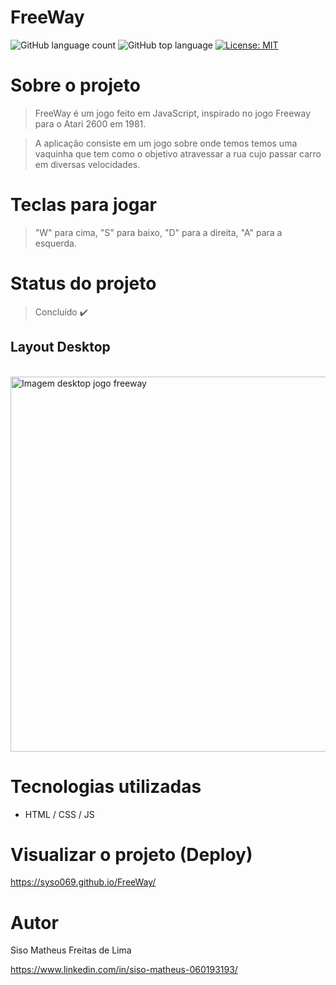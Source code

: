 # FreeWay

![GitHub language count](https://img.shields.io/github/languages/count/syso069/Mobile-First)
![GitHub top language](https://img.shields.io/github/languages/top/syso069/Mobile-First)
[![License: MIT](https://img.shields.io/badge/License-MIT-yellow.svg)](https://opensource.org/licenses/MIT)

# Sobre o projeto

> FreeWay é um jogo feito em JavaScript, inspirado no jogo Freeway para o Atari 2600 em 1981.

> A aplicação consiste em um jogo sobre onde temos temos uma vaquinha que tem como o objetivo atravessar a rua cujo passar carro em diversas velocidades.

# Teclas para jogar

> "W" para cima, "S" para baixo, "D" para a direita, "A" para a esquerda.

# Status do projeto

> Concluído ✔️

## Layout Desktop
<div style="display: inline_block"><br>
<img height="600" alt="Imagem desktop jogo freeway" src="https://user-images.githubusercontent.com/94554205/214439388-51c378f4-4417-428d-bf29-6f97a360edf8.png">
</div>

# Tecnologias utilizadas

- HTML / CSS / JS

# Visualizar o projeto (Deploy) 

https://syso069.github.io/FreeWay/

# Autor

Siso Matheus Freitas de Lima

https://www.linkedin.com/in/siso-matheus-060193193/
